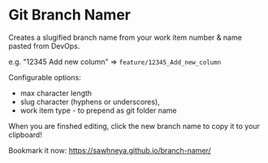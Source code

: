 # Git Branch Namer

Creates a slugified branch name from your work item number & name pasted from DevOps.

e.g. "12345 Add new column" => ```feature/12345_Add_new_column```

Configurable options:
 - max character length 
 - slug character (hyphens or underscores), 
 - work item type - to prepend as git folder name

When you are finshed editing, click the new branch name to copy it to your clipboard!

Bookmark it now: https://sawhneya.github.io/branch-namer/
